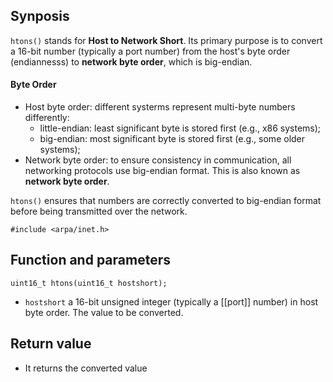 ## Synposis

`htons()` stands for **Host to Network Short**. Its primary purpose is to convert a 16-bit number (typically a port number) from the host's byte order (endiannesss) to **network byte order**, which is big-endian.

#### **Byte Order**
- Host byte order: different systerms represent multi-byte numbers differently:
	- little-endian: least significant byte is stored first (e.g., x86 systems);
	- big-endian: most significant byte is stored first (e.g., some older systems);
- Network byte order: to ensure consistency in communication, all networking protocols use big-endian format. This is also known as **network byte order**.

`htons()` ensures that numbers are correctly converted to big-endian format before being transmitted over the network.

`#include <arpa/inet.h>`
## Function and parameters

`uint16_t htons(uint16_t hostshort);`

- `hostshort` a 16-bit unsigned integer (typically a [[port]] number) in host byte order. The value to be converted.

## Return value

- It returns the converted value